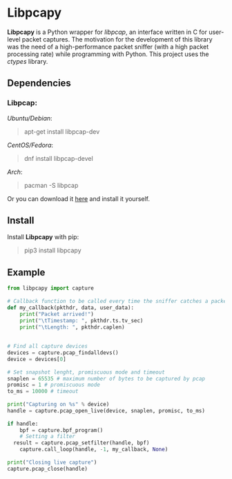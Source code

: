 # Libpcapy
**Libpcapy** is a Python wrapper for _libpcap_, an interface written in C for user-level packet captures.
The motivation for the development of this library was the need of a high-performance packet sniffer (with a high packet processing rate) while programming with Python. This project uses the _ctypes_ library.

## Dependencies

### Libpcap:

 *Ubuntu/Debian*: 
 > apt-get install libpcap-dev
 
*CentOS/Fedora*:
 > dnf install libpcap-devel

*Arch*:
 > pacman -S libpcap

Or you can download it [here](http://www.tcpdump.org/release/libpcap-1.7.4.tar.gz) and install it yourself.

## Install
Install **Libpcapy** with pip:
>pip3 install libpcapy


## Example

```python
from libpcapy import capture  
  
# Callback function to be called every time the sniffer catches a packet  
def my_callback(pkthdr, data, user_data):  
    print("Packet arrived!")  
    print("\tTimestamp: ", pkthdr.ts.tv_sec)  
    print("\tLength: ", pkthdr.caplen)  
  
  
# Find all capture devices  
devices = capture.pcap_findalldevs()  
device = devices[0]  
  
# Set snapshot lenght, promiscuous mode and timeout  
snaplen = 65535 # maximum number of bytes to be captured by pcap  
promisc = 1 # promiscuous mode  
to_ms = 10000 # timeout  
  
print("Capturing on %s" % device)  
handle = capture.pcap_open_live(device, snaplen, promisc, to_ms)  
  
if handle:  
    bpf = capture.bpf_program()  
    # Setting a filter  
  result = capture.pcap_setfilter(handle, bpf)  
    capture.call_loop(handle, -1, my_callback, None)  
  
print("Closing live capture")  
capture.pcap_close(handle)
```
